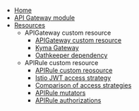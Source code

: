 * [Home](/)
* [API Gateway module](./README.md)
* [Resources](../README.md)
  * APIGateway custom resource
    * [APIGateway custom resource](./apigateway/04-00-apigateway-custom-resource.md)
    * [Kyma Gateway](./apigateway/04-10-kyma-gateway.md)
    * [Oathkeeper dependency](./apigateway/04-20-oathkeeper.md)
  * APIRule custom resource
    * [APIRule custom reosource](./apirule/04-10-apirule-custom-resource.md)
    * [Istio JWT access strategy](./apirule/04-20-apirule-istio-jwt-access-strategy.md)
    * [Comparison of access strategies](./apirule/04-30-apirule-jwt-ory-and-istio-comparison.md)
    * [APIRule mutators](./apirule/04-40-apirule-mutators.md)
    * [APIRule authorizations](./apirule/04-50-apirule-authorizations.md)